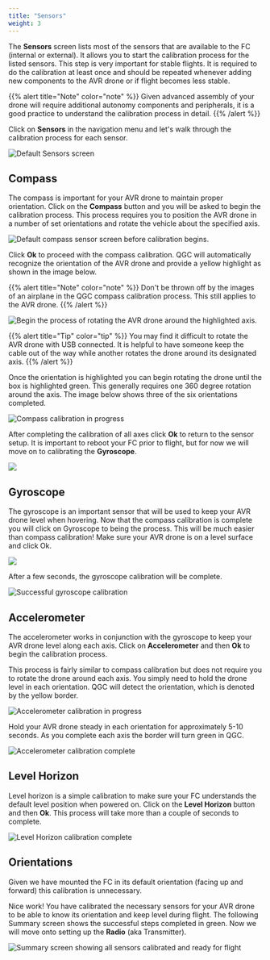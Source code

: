 ```yaml
---
title: "Sensors"
weight: 3
---
```


The **Sensors** screen lists most of the sensors that are available to
the FC (internal or external). It allows you to start the calibration process
for the listed sensors. This step is very important for stable flights.
It is required to do the calibration at least once and should be repeated whenever
adding new components to the AVR drone or if flight becomes less stable.

{{% alert title="Note" color="note" %}}
Given advanced assembly of your drone will require additional autonomy components
and peripherals, it is a good practice to understand the calibration process in detail.
{{% /alert %}}

Click on **Sensors** in the navigation menu and let's walk
through the calibration process for each sensor.

![Default Sensors screen](sensors_setup.png)

## Compass

The compass is important for your AVR drone to maintain proper orientation.
Click on the **Compass** button and you will be asked to begin the calibration process.
This process requires you to position the AVR drone in a number of set orientations
and rotate the vehicle about the specified axis.

![Default compass sensor screen before calibration begins.](qgc_sensor_compass.png)

Click **Ok** to proceed with the compass calibration.
QGC will automatically recognize the orientation of the AVR drone and
provide a yellow highlight as shown in the image below.

{{% alert title="Note" color="note" %}}
Don't be thrown off by the images of an airplane in the QGC
compass calibration process. This still applies to the AVR drone.
{{% /alert %}}

![Begin the process of rotating the AVR drone around the highlighted axis.](qgc_compass_progress.png)

{{% alert title="Tip" color="tip" %}}
You may find it difficult to rotate the AVR drone with USB connected.
It is helpful to have someone keep the cable out of the way while another
rotates the drone around its designated axis.
{{% /alert %}}

Once the orientation is highlighted you can begin rotating the drone until the
box is highlighted green. This generally requires one 360 degree rotation
around the axis. The image below shows three of the six orientations completed.

![Compass calibration in progress](qgc_compass_in_progress.png)

After completing the calibration of all axes click **Ok** to return to the sensor setup.
It is important to reboot your FC prior to flight,
but for now we will move on to calibrating the **Gyroscope**.

![](qgc_compass_complete.png)

## Gyroscope

The gyroscope is an important sensor that will be used to keep your
AVR drone level when hovering. Now that the compass calibration is complete
you will click on Gyroscope to being the process. This will be much easier
than compass calibration! Make sure your AVR drone is on a level surface
and click Ok.

![](qgc_gyro_setup.png)

After a few seconds, the gyroscope calibration will be complete.

![Successful gyroscope calibration](qgc_gyro_complete.png)

## Accelerometer

The accelerometer works in conjunction with the gyroscope to keep your
AVR drone level along each axis. Click on **Accelerometer** and then
**Ok** to begin the calibration process.

This process is fairly similar to compass calibration but does
not require you to rotate the drone around each axis. You simply
need to hold the drone level in each orientation. QGC will detect
the orientation, which is denoted by the yellow border.

![Accelerometer calibration in progress](accelerometer_in_progress.png)

Hold your AVR drone steady in each orientation for approximately 5-10 seconds.
As you complete each axis the border will turn green in QGC.

![Accelerometer calibration complete](accelerometer_complete.png)

## Level Horizon

Level horizon is a simple calibration to make sure your FC understands the
default level position when powered on. Click on the **Level Horizon** button and
then **Ok**. This process will take more than a couple of seconds to complete.

![Level Horizon calibration complete](level_horizon.png)

## Orientations

Given we have mounted the FC in its default orientation
(facing up and forward) this calibration is unnecessary.

Nice work! You have calibrated the necessary sensors for your AVR drone
to be able to know its orientation and keep level during flight.
The following Summary screen shows the successful steps completed in green.
Now we will move onto setting up the **Radio** (aka Transmitter).

![Summary screen showing all sensors calibrated and ready for flight](qgc_sensors_complete.png)
